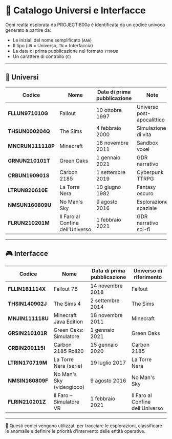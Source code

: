 # 🧭 Catalogo Universi e Interfacce

Ogni realtà esplorata da PROJECT:800a è identificata da un codice univoco generato a partire da:

- Le iniziali del nome semplificato (`AAA`)
- Il tipo (`UN` = Universo, `IN` = Interfaccia)
- La data di prima pubblicazione nel formato `YYMMDD`
- Un carattere di controllo (`C`)

---

## 🌌 Universi

| Codice           | Nome                                 | Data di prima pubblicazione | Note                        |
|------------------|--------------------------------------|------------------------------|-----------------------------|
| **FLLUN971010G** | Fallout                              | 10 ottobre 1997             | Universo post-apocalittico |
| **THSUN000204Q** | The Sims                             | 4 febbraio 2000             | Simulazione di vita        |
| **MNCRUN111118P**| Minecraft                            | 18 novembre 2011            | Sandbox voxel              |
| **GRNUN210101T** | Green Oaks                           | 1 gennaio 2021              | GDR narrativo              |
| **CRBUN190901S** | Carbon 2185                          | 1 settembre 2019            | Cyberpunk TTRPG            |
| **LTRUN820610E** | La Torre Nera                        | 10 giugno 1982              | Fantasy oscuro             |
| **NMSUN160809U** | No Man's Sky                         | 9 agosto 2016               | Esplorazione spaziale      |
| **FLRUN210201M** | Il Faro al Confine dell’Universo     | 1 febbraio 2021             | GDR narrativo sci-fi       |

---

## 🎮 Interfacce

| Codice           | Nome                                 | Data di prima pubblicazione | Universo di riferimento     |
|------------------|--------------------------------------|------------------------------|------------------------------|
| **FLLIN181114X** | Fallout 76                           | 14 novembre 2018            | Fallout                      |
| **THSIN140902J** | The Sims 4                           | 2 settembre 2014            | The Sims                     |
| **MNJIN111118U** | Minecraft Java Edition               | 18 novembre 2011            | Minecraft                    |
| **GRSIN210101R** | Green Oaks: Simulatore               | 1 gennaio 2021              | Green Oaks                   |
| **CRBIN200115I** | Carbon 2185 Roll20                   | 15 gennaio 2020             | Carbon 2185                  |
| **LTRIN170719M** | La Torre Nera (serie)                | 19 luglio 2017              | La Torre Nera               |
| **NMSIN160809F** | No Man's Sky (videogioco)            | 9 agosto 2016               | No Man's Sky                |
| **FLRIN210201Z** | Il Faro – Simulatore VR              | 1 febbraio 2021             | Il Faro al Confine dell’Universo |

---

🧩 Questi codici vengono utilizzati per tracciare le esplorazioni, classificare le anomalie e definire le priorità d'intervento delle entità operative.
